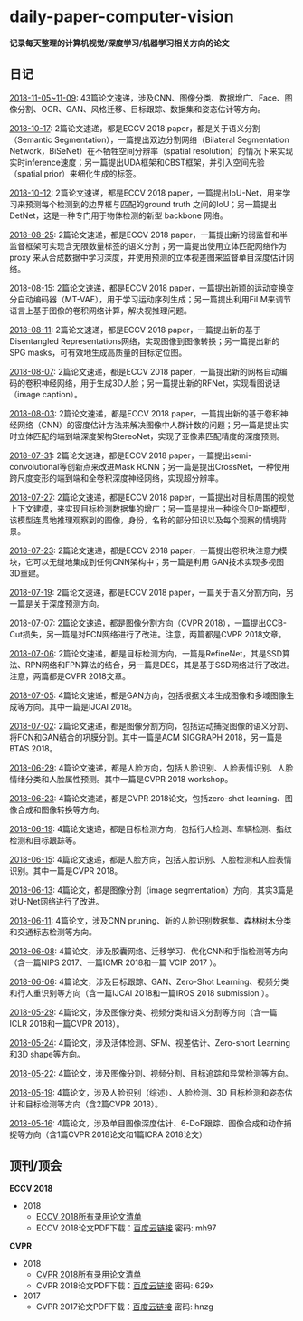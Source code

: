 # daily-paper-computer-vision
**记录每天整理的计算机视觉/深度学习/机器学习相关方向的论文**

## 日记

[2018-11-05~11-09](2018/11/05-09.md): 43篇论文速递，涉及CNN、图像分类、数据增广、Face、图像分割、OCR、GAN、风格迁移、目标跟踪、数据集和姿态估计等方向。

[2018-10-17](2018/10/17.md): 2篇论文速递，都是ECCV 2018 paper，都是关于语义分割（Semantic Segmentation），一篇提出双边分割网络（Bilateral Segmentation Network，BiSeNet）在不牺牲空间分辨率（spatial resolution）的情况下来实现实时inference速度；另一篇提出UDA框架和CBST框架，并引入空间先验（spatial prior）来细化生成的标签。

[2018-10-12](2018/10/12.md): 2篇论文速递，都是ECCV 2018 paper，一篇提出IoU-Net，用来学习来预测每个检测到的边界框与匹配的ground truth 之间的IoU；另一篇提出DetNet，这是一种专门用于物体检测的新型 backbone 网络。

[2018-08-25](2018/08/25.md): 2篇论文速递，都是ECCV 2018 paper，一篇提出新的弱监督和半监督框架可实现含无限数量标签的语义分割；另一篇提出使用立体匹配网络作为proxy 来从合成数据中学习深度，并使用预测的立体视差图来监督单目深度估计网络。

[2018-08-15](2018/08/15.md): 2篇论文速递，都是ECCV 2018 paper，一篇提出新颖的运动变换变分自动编码器（MT-VAE），用于学习运动序列生成；另一篇提出利用FiLM来调节语言上基于图像的卷积网络计算，解决视推理问题。

[2018-08-11](2018/08/11.md): 2篇论文速递，都是ECCV 2018 paper，一篇提出新的基于Disentangled Representations网络，实现图像到图像转换；另一篇提出新的SPG masks，可有效地生成高质量的目标定位图。

[2018-08-07](2018/08/07.md): 2篇论文速递，都是ECCV 2018 paper，一篇提出新的网格自动编码的卷积神经网络，用于生成3D人脸；另一篇提出新的RFNet，实现看图说话（image caption）。

[2018-08-03](2018/08/03.md): 2篇论文速递，都是ECCV 2018 paper，一篇提出新的基于卷积神经网络（CNN）的密度估计方法来解决图像中人群计数的问题；另一篇是提出实时立体匹配的端到端深度架构StereoNet，实现了亚像素匹配精度的深度预测。

[2018-07-31](2018/07/31.md): 2篇论文速递，都是ECCV 2018 paper，一篇提出semi-convolutional等创新点来改进Mask RCNN；另一篇是提出CrossNet，一种使用跨尺度变形的端到端和全卷积深度神经网络，实现超分辨率。

[2018-07-27](2018/07/27.md): 2篇论文速递，都是ECCV 2018 paper，一篇提出对目标周围的视觉上下文建模，来实现目标检测数据集的增广；另一篇是提出一种综合贝叶斯模型，该模型连贯地推理观察到的图像，身份，名称的部分知识以及每个观察的情境背景。

[2018-07-23](2018/07/23.md): 2篇论文速递，都是ECCV 2018 paper，一篇提出卷积块注意力模块，它可以无缝地集成到任何CNN架构中；另一篇是利用 GAN技术实现多视图3D重建。

[2018-07-19](2018/07/19.md): 2篇论文速递，都是ECCV 2018 paper，一篇关于语义分割方向，另一篇是关于深度预测方向。

[2018-07-07](2018/07/07.md): 2篇论文速递，都是图像分割方向（CVPR 2018），一篇提出CCB-Cut损失，另一篇是对FCN网络进行了改进。注意，两篇都是CVPR 2018文章。

[2018-07-06](2018/07/06.md): 2篇论文速递，都是目标检测方向，一篇是RefineNet，其是SSD算法、RPN网络和FPN算法的结合，另一篇是DES，其是基于SSD网络进行了改进。注意，两篇都是CVPR 2018文章。

[2018-07-05](2018/07/05.md): 4篇论文速递，都是GAN方向，包括根据文本生成图像和多域图像生成等方向。其中一篇是IJCAI 2018。

[2018-07-02](2018/07/02.md): 2篇论文速递，都是图像分割方向，包括运动捕捉图像的语义分割、将FCN和GAN结合的巩膜分割。其中一篇是ACM SIGGRAPH 2018，另一篇是BTAS 2018。

[2018-06-29](2018/06/29.md): 4篇论文速递，都是人脸方向，包括人脸识别、人脸表情识别、人脸情绪分类和人脸属性预测。其中一篇是CVPR 2018 workshop。

[2018-06-23](2018/06/23.md): 4篇论文速递，都是CVPR 2018论文，包括zero-shot learning、图像合成和图像转换等方向。

[2018-06-19](2018/06/19.md): 4篇论文速递，都是目标检测方向，包括行人检测、车辆检测、指纹检测和目标跟踪等。

[2018-06-15](2018/06/15.md): 4篇论文速递，都是人脸方向，包括人脸识别、人脸检测和人脸表情识别。其中一篇是CVPR 2018。

[2018-06-13](2018/06/13.md): 4篇论文，都是图像分割（image segmentation）方向，其实3篇是对U-Net网络进行了改进。

[2018-06-11](2018/06/11.md): 4篇论文，涉及CNN pruning、新的人脸识别数据集、森林树木分类和交通标志检测等方向。

[2018-06-08](2018/06/08.md): 4篇论文，涉及胶囊网络、迁移学习、优化CNN和手指检测等方向（含一篇NIPS 2017、一篇ICMR 2018和一篇 VCIP 2017 ）。

[2018-06-06](2018/06/06.md): 4篇论文，涉及目标跟踪、GAN、Zero-Shot Learning、视频分类和行人重识别等方向（含一篇IJCAI 2018和一篇IROS 2018 submission ）。

[2018-05-29](2018/05/29.md): 4篇论文，涉及图像分类、视频分类和语义分割等方向（含一篇ICLR 2018和一篇CVPR 2018）。

[2018-05-24](2018/05/24.md): 4篇论文，涉及活体检测、SFM、视差估计、Zero-short Learning和3D shape等方向。

[2018-05-22](2018/05/22.md): 4篇论文，涉及图像分割、视频分割、目标追踪和异常检测等方向。

[2018-05-19](2018/05/19.md): 4篇论文，涉及人脸识别（综述）、人脸检测、3D 目标检测和姿态估计和目标检测等方向（含2篇CVPR 2018）。

[2018-05-16](2018/05/16.md): 4篇论文，涉及单目图像深度估计、6-DoF跟踪、图像合成和动作捕捉等方向（含1篇CVPR 2018论文和1篇ICRA 2018论文）

## 顶刊/顶会

**ECCV 2018**

- 2018
  - [ECCV 2018所有录用论文清单](http://openaccess.thecvf.com/ECCV2018.py) 
  - ECCV 2018论文PDF下载：[百度云链接](https://pan.baidu.com/s/1Mg0Kw9bepUK6_vqqVSOjNQ)   密码: mh97

**CVPR**

- 2018
  - [CVPR 2018所有录用论文清单](2018/cvpr2018-paper-list.csv) 
  - CVPR 2018论文PDF下载：[百度云链接](https://pan.baidu.com/s/1-J_TvahNVxJAsQJwP3WAOw)   密码: 629x
- 2017
  - CVPR 2017论文PDF下载：[百度云链接](https://pan.baidu.com/s/1RP1wQBFxs8BT0KBLiukxBw)   密码: hnzg